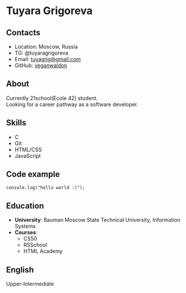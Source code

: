 # Tuyara Grigoreva

## Contacts

- Location: Moscow, Russia
- TG: @tuyaragrigoreva 
- Email: tuyagrig@gmail.com
- GitHub: [veganwaldon](https://github.com/veganwaldon)

## About

Currently 21school(Ecole 42) student.  
Looking for a career pathway as a software developer.
## Skills

- C
- Git
- HTML/CSS
- JavaScript

## Code example

```
console.log("hello world :)");
```
## Education

- **University**: Bauman Moscow State Technical University, Information Systems
- **Courses**:
	+ CS50
	+ RSSchool
	+ HTML Academy
	
## English

Upper-Intermediate 

